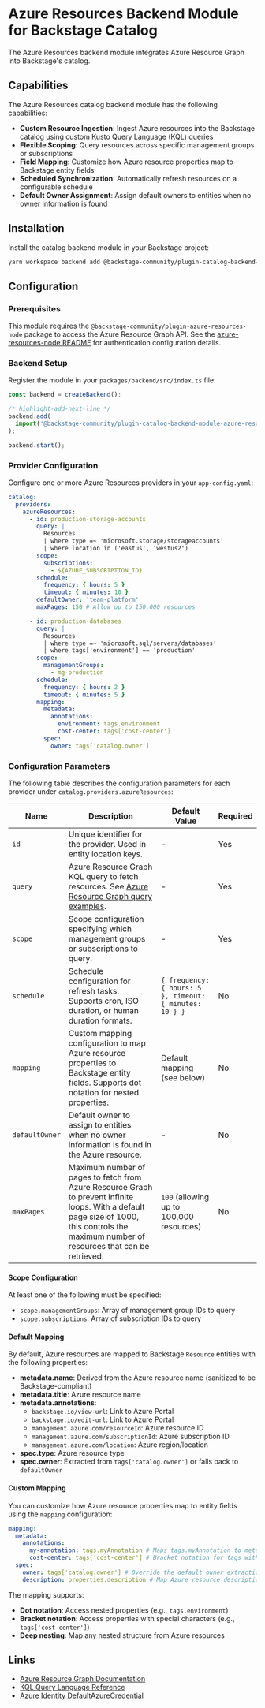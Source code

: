 # Azure Resources Backend Module for Backstage Catalog

The Azure Resources backend module integrates Azure Resource Graph into Backstage's catalog.

## Capabilities

The Azure Resources catalog backend module has the following capabilities:

- **Custom Resource Ingestion**: Ingest Azure resources into the Backstage catalog using custom Kusto Query Language (KQL) queries
- **Flexible Scoping**: Query resources across specific management groups or subscriptions
- **Field Mapping**: Customize how Azure resource properties map to Backstage entity fields
- **Scheduled Synchronization**: Automatically refresh resources on a configurable schedule
- **Default Owner Assignment**: Assign default owners to entities when no owner information is found

## Installation

Install the catalog backend module in your Backstage project:

```bash
yarn workspace backend add @backstage-community/plugin-catalog-backend-module-azure-resources
```

## Configuration

### Prerequisites

This module requires the `@backstage-community/plugin-azure-resources-node` package to access the Azure Resource Graph API. See the [azure-resources-node README](../azure-resources-node/README.md) for authentication configuration details.

### Backend Setup

Register the module in your `packages/backend/src/index.ts` file:

```ts title="packages/backend/src/index.ts"
const backend = createBackend();

/* highlight-add-next-line */
backend.add(
  import('@backstage-community/plugin-catalog-backend-module-azure-resources'),
);

backend.start();
```

### Provider Configuration

Configure one or more Azure Resources providers in your `app-config.yaml`:

```yaml title="app-config.yaml"
catalog:
  providers:
    azureResources:
      - id: production-storage-accounts
        query: |
          Resources
          | where type =~ 'microsoft.storage/storageaccounts'
          | where location in ('eastus', 'westus2')
        scope:
          subscriptions:
            - ${AZURE_SUBSCRIPTION_ID}
        schedule:
          frequency: { hours: 5 }
          timeout: { minutes: 10 }
        defaultOwner: 'team-platform'
        maxPages: 150 # Allow up to 150,000 resources

      - id: production-databases
        query: |
          Resources
          | where type =~ 'microsoft.sql/servers/databases'
          | where tags['environment'] == 'production'
        scope:
          managementGroups:
            - mg-production
        schedule:
          frequency: { hours: 2 }
          timeout: { minutes: 5 }
        mapping:
          metadata:
            annotations:
              environment: tags.environment
              cost-center: tags['cost-center']
          spec:
            owner: tags['catalog.owner']
```

### Configuration Parameters

The following table describes the configuration parameters for each provider under `catalog.providers.azureResources`:

| Name           | Description                                                                                                                                                                                  | Default Value                                           | Required |
| -------------- | -------------------------------------------------------------------------------------------------------------------------------------------------------------------------------------------- | ------------------------------------------------------- | -------- |
| `id`           | Unique identifier for the provider. Used in entity location keys.                                                                                                                            | -                                                       | Yes      |
| `query`        | Azure Resource Graph KQL query to fetch resources. See [Azure Resource Graph query examples](https://learn.microsoft.com/en-us/azure/governance/resource-graph/).                            | -                                                       | Yes      |
| `scope`        | Scope configuration specifying which management groups or subscriptions to query.                                                                                                            | -                                                       | Yes      |
| `schedule`     | Schedule configuration for refresh tasks. Supports cron, ISO duration, or human duration formats.                                                                                            | `{ frequency: { hours: 5 }, timeout: { minutes: 10 } }` | No       |
| `mapping`      | Custom mapping configuration to map Azure resource properties to Backstage entity fields. Supports dot notation for nested properties.                                                       | Default mapping (see below)                             | No       |
| `defaultOwner` | Default owner to assign to entities when no owner information is found in the Azure resource.                                                                                                | -                                                       | No       |
| `maxPages`     | Maximum number of pages to fetch from Azure Resource Graph to prevent infinite loops. With a default page size of 1000, this controls the maximum number of resources that can be retrieved. | `100` (allowing up to 100,000 resources)                | No       |

#### Scope Configuration

At least one of the following must be specified:

- `scope.managementGroups`: Array of management group IDs to query
- `scope.subscriptions`: Array of subscription IDs to query

#### Default Mapping

By default, Azure resources are mapped to Backstage `Resource` entities with the following properties:

- **metadata.name**: Derived from the Azure resource name (sanitized to be Backstage-compliant)
- **metadata.title**: Azure resource name
- **metadata.annotations**:
  - `backstage.io/view-url`: Link to Azure Portal
  - `backstage.io/edit-url`: Link to Azure Portal
  - `management.azure.com/resourceId`: Azure resource ID
  - `management.azure.com/subscriptionId`: Azure subscription ID
  - `management.azure.com/location`: Azure region/location
- **spec.type**: Azure resource type
- **spec.owner**: Extracted from `tags['catalog.owner']` or falls back to `defaultOwner`

#### Custom Mapping

You can customize how Azure resource properties map to entity fields using the `mapping` configuration:

```yaml
mapping:
  metadata:
    annotations:
      my-annotation: tags.myAnnotation # Maps tags.myAnnotation to metadata.annotations.my-annotation
      cost-center: tags['cost-center'] # Bracket notation for tags with special characters
  spec:
    owner: tags['catalog.owner'] # Override the default owner extraction
    description: properties.description # Map Azure resource description
```

The mapping supports:

- **Dot notation**: Access nested properties (e.g., `tags.environment`)
- **Bracket notation**: Access properties with special characters (e.g., `tags['cost-center']`)
- **Deep nesting**: Map any nested structure from Azure resources

## Links

- [Azure Resource Graph Documentation](https://learn.microsoft.com/en-us/azure/governance/resource-graph/)
- [KQL Query Language Reference](https://learn.microsoft.com/en-us/azure/data-explorer/kusto/query/)
- [Azure Identity DefaultAzureCredential](https://docs.microsoft.com/en-us/azure/developer/javascript/sdk/how-to/azure-identity-default-credentials?tabs=javascript)
